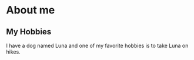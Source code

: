 # About me

## My Hobbies

I have a dog named Luna and one of my favorite hobbies is to take Luna on hikes.
